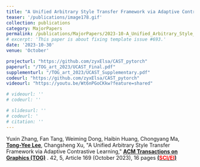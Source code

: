 ```yaml
---
title: "A Unified Arbitrary Style Transfer Framework via Adaptive Contrastive Learning"
teaser: '/publications/image178.gif'
collection: publications
category: MajorPapers
permalink: /publications/MajorPapers/2023-10-A_Unified_Arbitrary_Style_Transfer_Framework_via_Adaptive_Contrastive_Learning
# excerpt: 'This paper is about fixing template issue #693.'
date: '2023-10-30'
venue: 'October'

projecturl: "https://github.com/zyxElsa/CAST_pytorch"
paperurl: "/TOG_art_2023/UCAST_Final.pdf"
supplementurl: "/TOG_art_2023/UCAST_Supplementary.pdf"
codeurl: "https://github.com/zyxElsa/CAST_pytorch"
videourl: "https://youtu.be/Wt6nPGoCKkw?feature=shared"

# videourl: ''
# codeurl: ''

# slidesurl: ''
# codeurl: '
# citation: ''
---
```


Yuxin Zhang, Fan Tang, Weiming Dong, Haibin Huang, Chongyang Ma, <strong><u>Tong-Yee Lee</u></strong>, Changsheng Xu, "A Unified Arbitrary Style Transfer Framework via Adaptive Contrastive Learning," <strong><u>ACM Transactions on Graphics (TOG)</u></strong> .  42, 5, Article 169 (October 2023), 16 pages <strong><u> (<span style="color:red">SCI/EI</span>)</u></strong> 
